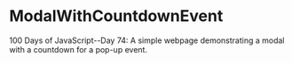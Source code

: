 # ModalWithCountdownEvent
100 Days of JavaScript--Day 74: A simple webpage demonstrating a modal with a countdown for a pop-up event.
